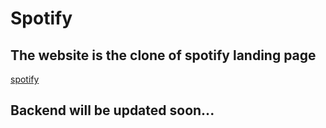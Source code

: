 # Spotify
## The website is the clone of spotify landing page
[spotify](https://vspotify.netlify.app/)
## Backend will be updated soon...
